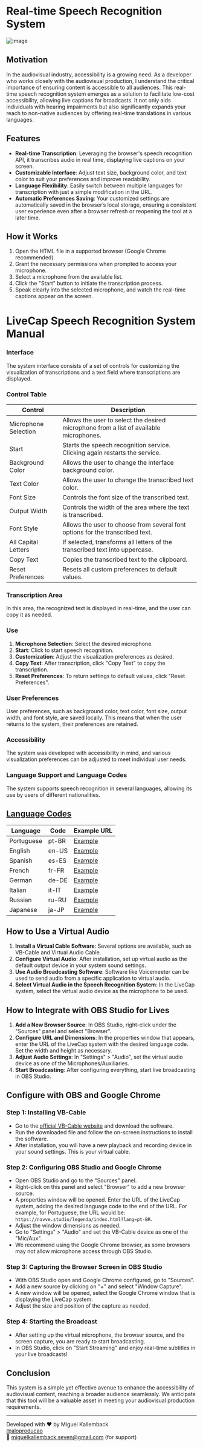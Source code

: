 # Real-time Speech Recognition System
![image](https://github.com/aloproducao/Live-captions-for-broadcast/assets/43450424/292be4cd-bdfd-42d5-8dc3-3475f70431c1)


## Motivation

In the audiovisual industry, accessibility is a growing need. As a developer who works closely with the audiovisual production, I understand the critical importance of ensuring content is accessible to all audiences. This real-time speech recognition system emerges as a solution to facilitate low-cost accessibility, allowing live captions for broadcasts. It not only aids individuals with hearing impairments but also significantly expands your reach to non-native audiences by offering real-time translations in various languages.

## Features

- **Real-time Transcription**: Leveraging the browser's speech recognition API, it transcribes audio in real time, displaying live captions on your screen.
- **Customizable Interface**: Adjust text size, background color, and text color to suit your preferences and improve readability.
- **Language Flexibility**: Easily switch between multiple languages for transcription with just a simple modification in the URL.
- **Automatic Preferences Saving**: Your customized settings are automatically saved in the browser’s local storage, ensuring a consistent user experience even after a browser refresh or reopening the tool at a later time.

## How it Works

1. Open the HTML file in a supported browser (Google Chrome recommended).
2. Grant the necessary permissions when prompted to access your microphone.
3. Select a microphone from the available list.
4. Click the "Start" button to initiate the transcription process.
5. Speak clearly into the selected microphone, and watch the real-time captions appear on the screen.

# LiveCap Speech Recognition System Manual

### Interface
The system interface consists of a set of controls for customizing the visualization of transcriptions and a text field where transcriptions are displayed.

### Control Table
| Control                 | Description                                                                                                |
|-------------------------|------------------------------------------------------------------------------------------------------------|
| Microphone Selection    | Allows the user to select the desired microphone from a list of available microphones.                     |
| Start                   | Starts the speech recognition service. Clicking again restarts the service.                               |
| Background Color        | Allows the user to change the interface background color.                                                  |
| Text Color              | Allows the user to change the transcribed text color.                                                     |
| Font Size               | Controls the font size of the transcribed text.                                                           |
| Output Width            | Controls the width of the area where the text is transcribed.                                             |
| Font Style              | Allows the user to choose from several font options for the transcribed text.                             |
| All Capital Letters     | If selected, transforms all letters of the transcribed text into uppercase.                               |
| Copy Text               | Copies the transcribed text to the clipboard.                                                            |
| Reset Preferences       | Resets all custom preferences to default values.                                                         |

### Transcription Area
In this area, the recognized text is displayed in real-time, and the user can copy it as needed.

### Use
1. **Microphone Selection**: Select the desired microphone.
2. **Start**: Click to start speech recognition.
3. **Customization**: Adjust the visualization preferences as desired.
4. **Copy Text**: After transcription, click "Copy Text" to copy the transcription.
5. **Reset Preferences**: To return settings to default values, click "Reset Preferences".

### User Preferences
User preferences, such as background color, text color, font size, output width, and font style, are saved locally. This means that when the user returns to the system, their preferences are retained.

### Accessibility
The system was developed with accessibility in mind, and various visualization preferences can be adjusted to meet individual user needs.

### Language Support and Language Codes
The system supports speech recognition in several languages, allowing its use by users of different nationalities.

## [Language Codes](https://navve.studio/legenda/index.html)
| Language  | Code | Example URL                                          |
|-----------|------|------------------------------------------------------|
| Portuguese| pt-BR| [Example](https://navve.studio/legenda/index.html?lang=pt-BR)|
| English   | en-US| [Example](https://navve.studio/legenda/index.html?lang=en-US)|
| Spanish   | es-ES| [Example](https://navve.studio/legenda/index.html?lang=es-ES)|
| French    | fr-FR| [Example](https://navve.studio/legenda/index.html?lang=fr-FR)|
| German    | de-DE| [Example](https://navve.studio/legenda/index.html?lang=de-DE)|
| Italian   | it-IT| [Example](https://navve.studio/legenda/index.html?lang=it-IT)|
| Russian   | ru-RU| [Example](https://navve.studio/legenda/index.html?lang=ru-RU)|
| Japanese  | ja-JP| [Example](https://navve.studio/legenda/index.html?lang=ja-JP)|

## How to Use a Virtual Audio
1. **Install a Virtual Cable Software**: Several options are available, such as VB-Cable and Virtual Audio Cable.
2. **Configure Virtual Audio**: After installation, set up virtual audio as the default output device in your system sound settings.
3. **Use Audio Broadcasting Software**: Software like Voicemeeter can be used to send audio from a specific application to virtual audio.
4. **Select Virtual Audio in the Speech Recognition System**: In the LiveCap system, select the virtual audio device as the microphone to be used.

## How to Integrate with OBS Studio for Lives
1. **Add a New Browser Source**: In OBS Studio, right-click under the "Sources" panel and select "Browser".
2. **Configure URL and Dimensions**: In the properties window that appears, enter the URL of the LiveCap system with the desired language code. Set the width and height as necessary.
3. **Adjust Audio Settings**: In "Settings" > "Audio", set the virtual audio device as one of the Microphones/Auxiliaries.
4. **Start Broadcasting**: After configuring everything, start live broadcasting in OBS Studio.

## Configure with OBS and Google Chrome

### Step 1: Installing VB-Cable
- Go to the [official VB-Cable website](https://vb-audio.com/Cable/) and download the software.
- Run the downloaded file and follow the on-screen instructions to install the software.
- After installation, you will have a new playback and recording device in your sound settings. This is your virtual cable.

### Step 2: Configuring OBS Studio and Google Chrome
- Open OBS Studio and go to the "Sources" panel.
- Right-click on this panel and select "Browser" to add a new browser source.
- A properties window will be opened. Enter the URL of the LiveCap system, adding the desired language code to the end of the URL. For example, for Portuguese, the URL would be: `https://navve.studio/legenda/index.html?lang=pt-BR`.
- Adjust the window dimensions as needed.
- Go to "Settings" > "Audio" and set the VB-Cable device as one of the "Mic/Aux".
- We recommend using the Google Chrome browser, as some browsers may not allow microphone access through OBS Studio.

### Step 3: Capturing the Browser Screen in OBS Studio
- With OBS Studio open and Google Chrome configured, go to "Sources".
- Add a new source by clicking on "+" and select "Window Capture".
- A new window will be opened, select the Google Chrome window that is displaying the LiveCap system.
- Adjust the size and position of the capture as needed.

### Step 4: Starting the Broadcast
- After setting up the virtual microphone, the browser source, and the screen capture, you are ready to start broadcasting.
- In OBS Studio, click on "Start Streaming" and enjoy real-time subtitles in your live broadcasts!
## Conclusion

This system is a simple yet effective avenue to enhance the accessibility of audiovisual content, reaching a broader audience seamlessly. We anticipate that this tool will be a valuable asset in meeting your audiovisual production requirements.

---

Developed with ❤️ by Miguel Kallemback  
[@aloproducao](https://github.com/aloproducao)  
📧 miguelkallemback.seven@gmail.com (for support)
